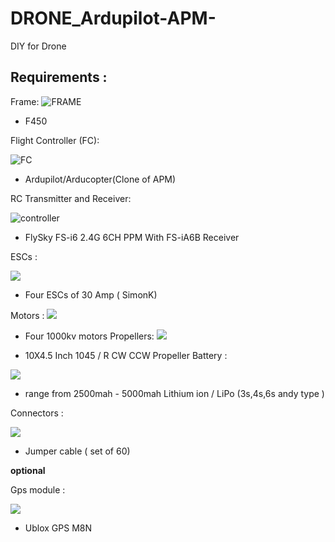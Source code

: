 # DRONE_Ardupilot-APM-
DIY for Drone 

## Requirements :

Frame:
 ![FRAME](frame.jpg)

* F450 

Flight Controller (FC):

  ![FC](fc.jpg)

* Ardupilot/Arducopter(Clone of APM) 

RC Transmitter and Receiver:

  ![controller](rc.jpg)

* FlySky FS-i6 2.4G 6CH PPM  With FS-iA6B Receiver

ESCs :

  ![](esc.jpg)

* Four ESCs of 30 Amp ( SimonK)

Motors :
  ![](motors.jpg)
* Four 1000kv motors 
Propellers:
 ![](prop.jpg)
 
* 10X4.5 Inch 1045 / R CW CCW Propeller
Battery :

![](ba.png)

* range from 2500mah - 5000mah Lithium ion / LiPo (3s,4s,6s andy type )

Connectors :

![](jumper.jpg)

* Jumper cable ( set of 60)

**optional**

Gps module :

  ![](gps.jpg)

* Ublox GPS M8N




